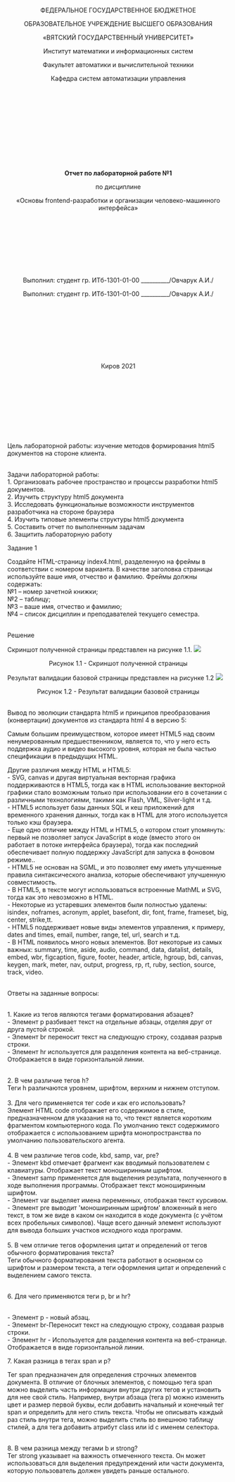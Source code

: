 <p align="center" >ФЕДЕРАЛЬНОЕ ГОСУДАРСТВЕННОЕ БЮДЖЕТНОЕ  </p> 
<p align="center">ОБРАЗОВАТЕЛЬНОЕ УЧРЕЖДЕНИЕ ВЫСШЕГО ОБРАЗОВАНИЯ</p> 
<p align="center">«ВЯТСКИЙ ГОСУДАРСТВЕННЫЙ УНИВЕРСИТЕТ» </p>  
<p align="center" >Институт математики и информационных систем</p> 
<p align="center">Факультет автоматики и вычислительной техники</p>
<p align="center">Кафедра систем автоматизации управления</p>
<br>
<br>
<br>
<br>
<br>
<br>
<br>
<br>
<br>
<p align="center" ><strong><br>Отчет по лабораторной работе №1</br></strong></p> 
<p align="center" >по дисциплине</p>
<p align="center" >«Основы frontend-разработки и организации человеко-машинного интерфейса»</p>
<br>
<br>
<br>
<br>
<br>
<br>
<br>
<p align="center" >Выполнил:	студент гр. ИТб-1301-01-00 __________/Овчарук А.И./</p>
<p align="center" >Выполнил:	студент гр. ИТб-1301-01-00 __________/Овчарук А.И./</p>
<br>
<br>
<br>
<br>
<br>
<br>
<br>
<p align="center">Киров 2021</p>
<br>
<br>
<br>
<br>
<br>
<br>
<br>
<br>
<p>Цель лабораторной работы: изучение методов формирования html5 документов на стороне клиента.</p>

<br>Задачи лабораторной работы:
<br>1.	Организовать рабочее пространство и процессы разработки html5 документов.
<br>2.	Изучить структуру html5 документа
<br>3.	Исследовать функциональные возможности инструментов разработчика на стороне браузера
<br>4.	Изучить типовые элементы структуры html5 документа
<br>5.	Составить отчет по выполненным задачам
<br>6.	Защитить лабораторную работу
<p>Задание 1</p>
Создайте HTML-страницу index4.html, разделенную на фреймы в соответствии с номером варианта. В качестве заголовка страницы используйте ваше имя, отчество и фамилию. Фреймы должны содержать:
<br>№1 – номер зачетной книжки;
<br>№2 – таблицу;
<br>№3 – ваше имя, отчество и фамилию;
<br>№4 – список дисциплин и преподавателей текущего семестра.

<p><br>Решение</p>
Скриншот полученной страницы представлен на рисунке 1.1.
<img src="https://drive.google.com/uc?export=view&id=1uXia-jQ3R4gAY-zp97SPO8WzmbwMqXxC" />


<p align="center" >Рисунок 1.1 - Скриншот полученной страницы</p>

Результат валидации базовой страницы представлен на рисунке 1.2
<img src="https://drive.google.com/uc?export=view&id=1a87nwiu7OHdnzZY8DQbHWPnMSLMOf_68" />

<p align="center" >Рисунок 1.2 - Результат валидации базовой страницы</p>
<p><br>Вывод по эволюции стандарта html5 и принципов преобразования (конвертации) документов из стандарта html 4 в версию 5:</p>
<p>Самым большим преимуществом, которое имеет HTML5 над своим ненумерованным предшественником, является то, что у него есть поддержка аудио и видео высокого уровня, которая не была частью спецификации в предыдущих HTML.<p> 
Другие различия между HTML и HTML5:
<br>	- SVG, canvas и другая виртуальная векторная графика поддерживаются в HTML5, тогда как в HTML использование векторной графики стало возможным только при использовании его в сочетании с различными технологиями, такими как Flash, VML, Silver-light и т.д.
<br>-	HTML5 использует базы данных SQL и кеш приложений для временного хранения данных, тогда как в HTML для этого используется только кэш браузера.
<br>-	Еще одно отличие между HTML и HTML5, о котором стоит упомянуть: первый не позволяет запуск JavaScript в коде (вместо этого он работает в потоке интерфейса браузера), тогда как последний обеспечивает полную поддержку JavaScript для запуска в фоновом режиме..
<br>-	HTML5 не основан на SGML, и это позволяет ему иметь улучшенные правила синтаксического анализа, которые обеспечивают улучшенную совместимость.
<br>-	В HTML5, в тексте могут использоваться встроенные MathML и SVG, тогда как это невозможно в HTML.
<br>-	Некоторые из устаревших элементов были полностью удалены: isindex, noframes, acronym, applet, basefont, dir, font, frame, frameset, big, center, strike,tt.
<br>-	HTML5 поддерживает новые виды элементов управления, к примеру, dates and times, email, number, range, tel, url, search и т.д.
<br>-	В HTML появилось много новых элементов. Вот некоторые из самых важных: summary, time, aside, audio, command, data, datalist, details, embed, wbr, figcaption, figure, footer, header, article, hgroup, bdi, canvas, keygen, mark, meter, nav, output, progress, rp, rt, ruby, section, source, track, video.
<p><br>Ответы на заданные вопросы:</br></p>

<br>1.	Какие из тегов являются тегами форматирования абзацев?
<br>- 	Элемент p разбивает текст на отдельные абзацы, отделяя друг от друга пустой строкой. 
<br>-   Элемент br переносит текст на следующую строку, создавая разрыв строки.
<br>-  	Элемент hr используется для разделения контента на веб-странице. Отображается в виде горизонтальной линии.

<br>2.	В чем различие тегов h?
<br>Теги h  различаются уровнем, шрифтом, верхним и нижнем отступом.</br>
<br>3.  Для чего применяется тег code и как его использовать?
<br>Элемент HTML code отображает его содержимое в стиле, предназначенном для указания на то, что текст является коротким фрагментом компьютерного кода. По умолчанию текст содержимого отображается с использованием шрифта монопространства по умолчанию пользовательского агента.</br>
<br>4.	В чем различие тегов code, kbd, samp, var, pre?
<br>-	Элемент kbd отмечает фрагмент как вводимый пользователем с клавиатуры. Отображает текст моноширинным шрифтом.
<br>-	Элемент samp применяется для выделения результата, полученного в ходе выполнения программы. Отображает текст моноширинным шрифтом.
<br>-	Элемент var выделяет имена переменных, отображая текст курсивом.
<br>-	Элемент pre выводит 'моноширинным шрифтом' вложенный в него текст, в том же виде в каком он находится в коде документа (с учётом всех пробельных символов). Чаще всего данный элемент используют для вывода больших участков исходного кода программ.</br>
<br>5.	В чем отличие тегов оформления цитат и определений от тегов обычного форматирования текста?
<br>Теги обычного форматирования текста работают в основном со шрифтом и размером текста, а теги оформления цитат и определений с выделением самого текста.</b>
<p><br>6.	Для чего применяются теги p, br и hr?</p>
<br>-	Элемент p - новый абзац.
<br>-	Элемент br-Переносит текст на следующую строку, создавая разрыв строки.
<br>-	Элемент hr - Используется для разделения контента на веб-странице. Отображается в виде горизонтальной линии.</b>
<p>7.	Какая разница в тегах span и p?
<p>Тег span предназначен для определения строчных элементов документа. В отличие от блочных элементов, с помощью тега span можно выделить часть информации внутри других тегов и установить для нее свой стиль. Например, внутри абзаца (тега p) можно изменить цвет и размер первой буквы, если добавить начальный и конечный тег span и определить для него стиль текста. Чтобы не описывать каждый раз стиль внутри тега, можно выделить стиль во внешнюю таблицу стилей, а для тега добавить атрибут class или id с именем селектора.</p></p>
<br>8.	В чем разница между тегами b и strong?
<br>Тег strong указывает на важность отмеченного текста. Он может использоваться для выделения предупреждений или части документа, которую пользователь должен увидеть раньше остального.


